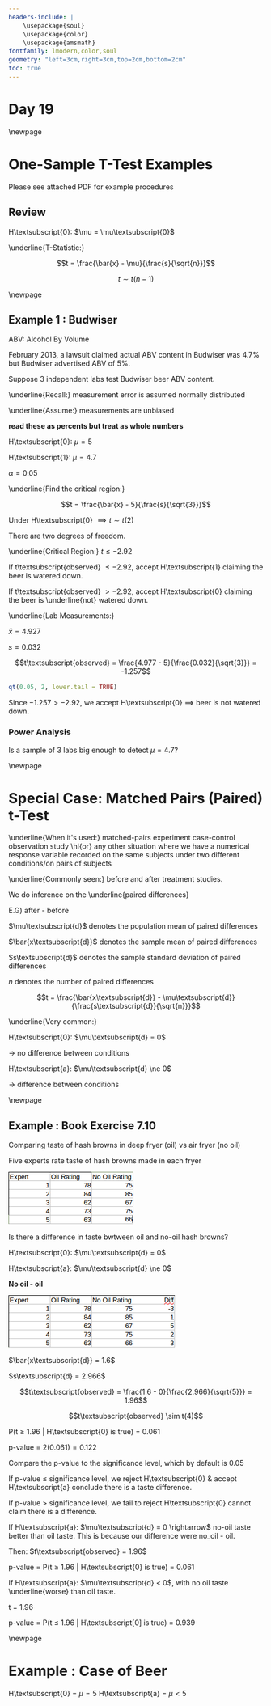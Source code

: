 ```yaml
---
headers-include: |
	\usepackage{soul}
	\usepackage{color}
	\usepackage{amsmath}
fontfamily: lmodern,color,soul
geometry: "left=3cm,right=3cm,top=2cm,bottom=2cm"
toc: true
---
```


<!--attach files | [assets/t_test_examples.pdf]-->
<!--attach files | [assets/t_test_examples.pdf:1, exported/day_1.pdf:3]-->

<!--path/to/file:[page number to insert[^|$] before or after]-->
<!--path/to/file:? at the absolute last-->
<!--path/to/file:! at the absolute beginning-->

<!--program idea to automatically attached pdfs upon compile-->

# Day 19

\newpage

# One-Sample T-Test Examples

Please see attached PDF for example procedures

## Review

H\textsubscript{0}: $\mu = \mu\textsubscript{0}$

\underline{T-Statistic:}

<!--$$t=\frac{\bar{x} - \mu\textsubscript{0}{\frac{s}{\sqrt{n}}}}$$-->
$$t = \frac{\bar{x} - \mu}{\frac{s}{\sqrt{n}}}$$

$$t \sim t(n-1)$$

\newpage

## Example 1 : Budwiser

ABV: Alcohol By Volume

February 2013, a lawsuit claimed actual ABV content in Budwiser was 4.7% but Budwiser advertised ABV of 5%.

Suppose 3 independent labs test Budwiser beer ABV content.

\underline{Recall:} measurement error is assumed normally distributed

\underline{Assume:} measurements are unbiased

**read these as percents but treat as whole numbers**

H\textsubscript{0}: $\mu = 5$

H\textsubscript{1}: $\mu = 4.7$

$\alpha = 0.05$

\underline{Find the critical region:}

$$t = \frac{\bar{x} - 5}{\frac{s}{\sqrt{3}}}$$

Under H\textsubscript{0} $\implies t \sim t(2)$

There are two degrees of freedom.

\underline{Critical Region:} $t \le -2.92$

If t\textsubscript{observed} $\le -2.92$, accept H\textsubscript{1} claiming the beer is watered down.

If t\textsubscript{observed} $> -2.92$, accept H\textsubscript{0} claiming the beer is \underline{not} watered down.

\underline{Lab Measurements:}

$\bar{x} = 4.927$

$s = 0.032$

$$t\textsubscript{observed} = \frac{4.977 - 5}{\frac{0.032}{\sqrt{3}}} = -1.257$$

```r
qt(0.05, 2, lower.tail = TRUE)
```
Since $-1.257 > -2.92$, we accept H\textsubscript{0} $\implies$ beer is not watered down.

### Power Analysis

Is a sample of 3 labs big enough to detect $\mu = 4.7$?

\newpage

# Special Case: Matched Pairs (Paired) t-Test

\underline{When it's used:} matched-pairs experiment case-control observation study \hl{or} any other situation where we have a numerical response variable recorded on the same subjects under two different conditions/on pairs of subjects

\underline{Commonly seen:} before and after treatment studies.

We do inference on the \underline{paired differences}

E.G) after - before

$\mu\textsubscript{d}$ denotes the population mean of paired differences

$\bar{x\textsubscript{d}}$ denotes the sample mean of paired differences

$s\textsubscript{d}$ denotes the sample standard deviation of paired differences

$n$ denotes the number of paired differences


$$t = \frac{\bar{x\textsubscript{d}} - \mu\textsubscript{d}}{\frac{s\textsubscript{d}}{\sqrt{n}}}$$

\underline{Very common:}

H\textsubscript{0}: $\mu\textsubscript{d} = 0$

$\rightarrow$ no difference between conditions

H\textsubscript{a}: $\mu\textsubscript{d} \ne 0$

$\rightarrow$ difference between conditions

\newpage

## Example : Book Exercise 7.10

Comparing taste of hash browns in deep fryer (oil) vs air fryer (no oil)

Five experts rate taste of hash browns made in each fryer

![Hash Brown Expert Analysis](assets/hash_brown)

Is there a difference in taste bwtween oil and no-oil hash browns?

H\textsubscript{0}: $\mu\textsubscript{d} = 0$

H\textsubscript{a}: $\mu\textsubscript{d} \ne 0$

**No oil - oil**

![Hash Brown Expert Analysis (Difference)](assets/hash_brown_differences)

$\bar{x\textsubscript{d}} = 1.6$

$s\textsubscript{d} = 2.966$

$$t\textsubscript{observed} = \frac{1.6 - 0}{\frac{2.966}{\sqrt{5}}} = 1.96$$

$$t\textsubscript{observed} \sim t(4)$$

P(t $\ge$ 1.96 | H\textsubscript{0} is true) = 0.061

p-value = $2(0.061) = 0.122$

Compare the p-value to the significance level, which by default is 0.05

If p-value $\le$ significance level, we reject H\textsubscript{0} & accept H\textsubscript{a} conclude there is a taste difference.

If p-value > significance level, we fail to reject H\textsubscript{0} cannot claim there is a difference.

If H\textsubscript{a}: $\mu\textsubscript{d} = 0 \rightarrow$ no-oil taste better than oil taste. This is because our difference were no_oil - oil.

Then: $t\textsubscript{observed} = 1.96$

p-value = P(t $\ge$ 1.96 | H\textsubscript{0} is true) = 0.061

If H\textsubscript{a}: $\mu\textsubscript{d} < 0$, with no oil taste \underline{worse} than oil taste.

t = 1.96

p-value = P(t $\le$ 1.96 | H\textsubscript[0] is true) = 0.939

\newpage


# Example : Case of Beer

H\textsubscript{0} = $\mu = 5$
H\textsubscript{a} = $\mu < 5$
